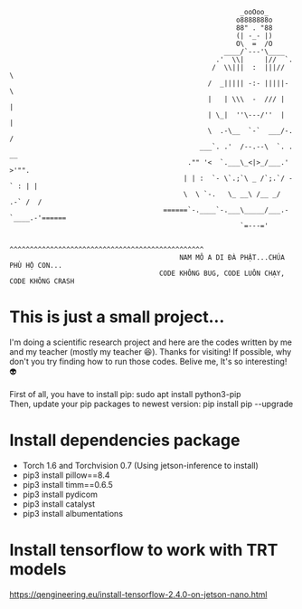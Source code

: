 ```console
                                                         _ooOoo_
                                                        o8888888o
                                                        88" . "88
                                                        (| -_- |)
                                                        O\  =  /O
                                                     ____/`---'\____
                                                   .'  \\|     |//  `.
                                                  /  \\|||  :  |||//  \
                                                 /  _||||| -:- |||||-  \
                                                 |   | \\\  -  /// |   |
                                                 | \_|  ''\---/''  |   |
                                                 \  .-\__  `-`  ___/-. /
                                               ___`. .'  /--.--\  `. . __
                                            ."" '<  `.___\_<|>_/___.'  >'"".
                                           | | :  `- \`.;`\ _ /`;.`/ - ` : | |
                                           \  \ `-.   \_ __\ /__ _/   .-` /  /
                                      ======`-.____`-.___\_____/___.-`____.-'======
                                                         `=---='

                                     ^^^^^^^^^^^^^^^^^^^^^^^^^^^^^^^^^^^^^^^^^^^^^^^^
                                          NAM MÔ A DI ĐÀ PHẬT...CHÚA PHÙ HỘ CON...
                                     CODE KHÔNG BUG, CODE LUÔN CHẠY, CODE KHÔNG CRASH
```
# This is just a small project...
I'm doing a scientific research project and here are the codes written by me and my teacher (mostly my teacher 😆). Thanks for visiting! If possible, why don't you try finding how to run those codes. Belive me, It's so interesting! 👽 <br/> <br/>
First of all, you have to install pip: sudo apt install python3-pip <br/>
Then, update your pip packages to newest version: pip install pip --upgrade

# Install dependencies package
  * Torch 1.6 and Torchvision 0.7 (Using jetson-inference to install)
  * pip3 install pillow==8.4
  * pip3 install timm==0.6.5
  * pip3 install pydicom
  * pip3 install catalyst
  * pip3 install albumentations

# Install tensorflow to work with TRT models
  https://qengineering.eu/install-tensorflow-2.4.0-on-jetson-nano.html
